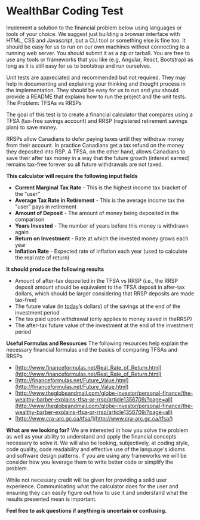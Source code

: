 # WealthBar Coding Test
Implement a solution to the financial problem below using languages or tools of your choice. We suggest just building a browser interface with HTML, CSS and Javascript, but a CLI tool or something else is fine too. It should be easy for us to run on our own machines without connecting to a running web server. You should submit it as a zip or tarball. You are free to use any tools or frameworks that you like (e.g, Angular, React, Bootstrap) as long as it is still easy for us to bootstrap and run ourselves.

Unit tests are appreciated and recommended but not required. They may help in documenting and explaining your thinking and thought process in the implementation. They should be easy for us to run and you should provide a README that explains how to run the project and the unit tests.
The Problem: TFSAs vs RRSPs

The goal of this test is to create a financial calculator that compares using a TFSA (tax-free savings account) and RRSP (registered retirement savings plan) to save money.

RRSPs allow Canadians to defer paying taxes until they withdraw money from their account. In practice Canadians get a tax refund on the money they deposited into RSP. A TFSA, on the other hand, allows Canadians to save their after tax money in a way that the future growth (interest earned) remains tax-free forever so all future withdrawals are not taxed.

**This calculator will require the following input fields**

- **Current Marginal Tax Rate** - This is the highest income tax bracket of the “user”
- **Average Tax Rate in Retirement** - This is the average income tax the “user” pays in retirement
- **Amount of Deposit** - The amount of money being deposited in the comparison
- **Years Invested** - The number of years before this money is withdrawn again
- **Return on Investment** - Rate at which the invested money grows each year
- **Inflation Rate** - Expected rate of inflation each year (used to calculate the real rate of return)

**It should produce the following results**

- Amount of after-tax deposited in the TFSA vs RRSP (i.e., the RRSP deposit amount should be equivalent to the TFSA deposit in after-tax dollars, which should be larger considering that RRSP deposits are made tax-free)
- The future value (in [today](http://airmail.calendar/2016-07-29%2012:00:00%20PDT)’s dollars) of the savings at the end of the investment period
- The tax paid upon withdrawal (only applies to money saved in theRRSP)
- The after-tax future value of the investment at the end of the investment period

**Useful Formulas and Resources**
The following resources help explain the necessary financial formulas and the basics of comparing TFSAs and RRSPs


- [http://www.financeformulas.net/Real_Rate_of_Return.html](http://www.financeformulas.net/Real_Rate_of_Return.html)
- [http://financeformulas.net/Future_Value.html](http://financeformulas.net/Future_Value.html)
- [http://www.theglobeandmail.com/globe-investor/personal-finance/the-wealthy-barber-explains-tfsa-or-rrsp/article1356709/?page=all](http://www.theglobeandmail.com/globe-investor/personal-finance/the-wealthy-barber-explains-tfsa-or-rrsp/article1356709/?page=all)
- [http://www.cra-arc.gc.ca/tfsa/](http://www.cra-arc.gc.ca/tfsa/)

**What are we looking for?**
We are interested in how you solve the problem as well as your ability to understand and apply the financial concepts necessary to solve it. We will also be looking, subjectively, at coding style, code quality, code readability and effective use of the language's idioms and software design patterns. If you are using any frameworks we will be consider how you leverage them to write better code or simplify the problem.

While not necessary credit will be given for providing a solid user experience. Communicating what the calculator does for the user and ensuring they can easily figure out how to use it and understand what the results presented mean is important.

**Feel free to ask questions if anything is uncertain or confusing.**

